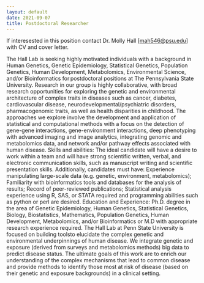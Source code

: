 ```yaml
---
layout: default
date: 2021-09-07
title: Postdoctoral Researcher
---
```


If interesested in this position contact Dr. Molly Hall [mah546@psu.edu] with CV and cover letter.

The Hall Lab is seeking highly motivated individuals with a background in Human Genetics, Genetic Epidemiology, Statistical Genetics, Population Genetics, 
Human Development, Metabolomics, Environmental Science, and/or Bioinformatics for postdoctoral positions at The Pennsylvania State University. Research in 
our group is highly collaborative, with broad research opportunities for exploring the genetic and environmental architecture of complex traits in diseases 
such as cancer, diabetes, cardiovascular disease, neurodevelopmental/psychiatric disorders, pharmacogenomic traits, as well as health disparities in childhood. 
The approaches we explore involve the development and application of statistical and computational methods with a focus on the detection of gene-gene interactions, 
gene-environment interactions, deep phenotyping with advanced imaging and image analytics, integrating genomic and metabolomics data, and network and/or pathway
effects associated with human disease. Skills and abilities: The ideal candidate will have a desire to work within a team and will have strong scientific written,
verbal, and electronic communication skills, such as manuscript writing and scientific presentation skills. Additionally, candidates must have: Experience 
manipulating large-scale data (e.g. genetic, environment, metabolomics); Familiarity with bioinformatics tools and databases for the analysis of results; 
Record of peer-reviewed publications; Statistical analysis experience using R, SAS, or STATA required and programming abilities such as python or perl are desired. 
Education and Experience: Ph.D. degree in the area of Genetic Epidemiology, Human Genetics, Statistical Genetics, Biology, Biostatistics, Mathematics, 
Population Genetics, Human Development, Metabolomics, and/or Bioinformatics or M.D with appropriate research experience required. The Hall Lab at 
Penn State University is focused on building toolsto elucidate the complex genetic and environmental underpinnings of human disease. We integrate genetic and 
exposure (derived from surveys and metabolomics methods) big data to predict disease status. The ultimate goals of this work are to enrich our understanding of 
the complex mechanisms that lead to common disease and provide methods to identify those most at risk of disease (based on their genetic and exposure backgrounds)
in a clinical setting.
